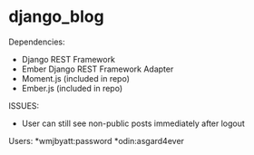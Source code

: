django_blog
===========

Dependencies:
* Django REST Framework
* Ember Django REST Framework Adapter
* Moment.js (included in repo)
* Ember.js (included in repo)

ISSUES:
* User can still see non-public posts immediately after logout

Users:
*wmjbyatt:password
*odin:asgard4ever

